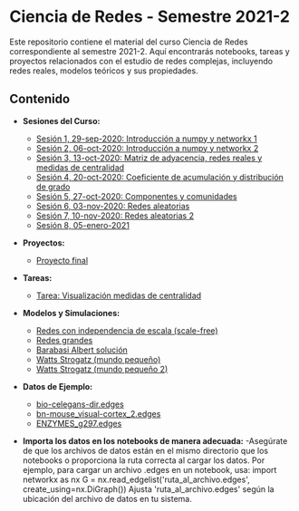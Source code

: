 # Ciencia de Redes - Semestre 2021-2

Este repositorio contiene el material del curso Ciencia de Redes correspondiente al semestre 2021-2. 
Aquí encontrarás notebooks, tareas y proyectos relacionados con el estudio de redes complejas, incluyendo redes reales, modelos teóricos y sus propiedades.

## Contenido

- **Sesiones del Curso:**
  - [Sesión 1, 29-sep-2020: Introducción a numpy y networkx 1](Sesión%201,%2029-sep-2020,%20Introducción%20a%20numpy%20y%20networkx%201.ipynb)
  - [Sesión 2, 06-oct-2020: Introducción a numpy y networkx 2](Sesión%202,%2006-oct-2020,%20Introducción%20a%20numpy%20y%20networkx%202.ipynb)
  - [Sesión 3, 13-oct-2020: Matriz de adyacencia, redes reales y medidas de centralidad](Sesión%203,%2013-oct-2020.%20Matriz%20de%20adyacencia,%20redes%20reales%20y%20medidas%20de%20centralidad.ipynb)
  - [Sesión 4, 20-oct-2020: Coeficiente de acumulación y distribución de grado](Sesión%204,%2020-oct-2020,%20Coeficiente%20de%20acumulación%20y%20distribución%20de%20grado.ipynb)
  - [Sesión 5, 27-oct-2020: Componentes y comunidades](Sesión%205,%2027-oct-2020,%20Componentes%20y%20comunidades.ipynb)
  - [Sesión 6, 03-nov-2020: Redes aleatorias](Sesión%206,%2003-nov-2020,%20Redes%20aleatorias.ipynb)
  - [Sesión 7, 10-nov-2020: Redes aleatorias 2](Sesión%207,%2010-nov-2020,%20Redes%20aleatorias%202.ipynb)
  - [Sesión 8, 05-enero-2021](Sesión%208,%2005-enero-2021.ipynb)

- **Proyectos:**
  - [Proyecto final](Proyecto%20final%20.ipynb)

- **Tareas:**
  - [Tarea: Visualización medidas de centralidad](Tarea_%20Visualización_medidas_de%20_centralidad.ipynb)

- **Modelos y Simulaciones:**
  - [Redes con independencia de escala (scale-free)](Redes%20con%20independencia%20de%20escala%20(scale-free).ipynb)
  - [Redes grandes](Redes%20grandes%20.ipynb)
  - [Barabasi Albert solución](Barabasi_Albert_solucion.ipynb)
  - [Watts Strogatz (mundo pequeño)](Watts_Strogatz_(mundo_pequeño).ipynb)
  - [Watts Strogatz (mundo pequeño 2)](Watts_Strogatz_(mundo_pequeño_2).ipynb)

- **Datos de Ejemplo:**
  - [bio-celegans-dir.edges](bio-celegans-dir.edges)
  - [bn-mouse_visual-cortex_2.edges](bn-mouse_visual-cortex_2.edges)
  - [ENZYMES_g297.edges](ENZYMES_g297.edges)

- **Importa los datos en los notebooks de manera adecuada:**
  -Asegúrate de que los archivos de datos están en el mismo directorio que los notebooks o proporciona la ruta correcta al cargar los datos. Por ejemplo, para cargar un archivo .edges en un notebook, usa:
    import networkx as nx
    G = nx.read_edgelist('ruta_al_archivo.edges', create_using=nx.DiGraph())
    Ajusta 'ruta_al_archivo.edges' según la ubicación del archivo de datos en tu sistema.

